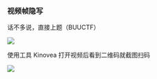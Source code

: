 ### 视频帧隐写

话不多说，直接上题（BUUCTF）

![](https://pic1.imgdb.cn/item/677280cad0e0a243d4ecc410.jpg)

使用工具 Kinovea 打开视频后看到二维码就截图扫码

![](https://pic1.imgdb.cn/item/6772810bd0e0a243d4ecc419.jpg)